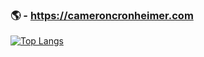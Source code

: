 

### 🌎 - https://cameroncronheimer.com

[![Top Langs](https://github-readme-stats.vercel.app/api/top-langs/?username=ccronheimer&layout=compact)](https://github.com/ccronheimer/github-readme-stats)
